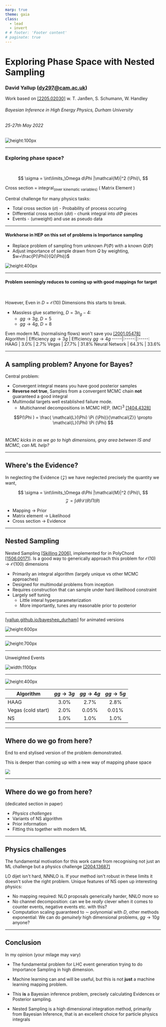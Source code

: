 ```yaml
---
marp: true
theme: gaia
class:
  - lead
  - invert
# # footer: 'Footer content'
# paginate: true
---
```


<style>
section {

  font-size: 28px;
}
</style>

# Exploring Phase Space with Nested Sampling

### David Yallup (<dy297@cam.ac.uk>)

Work based on [[2205.02030]](https://arxiv.org/abs/2205.02030) w. T. Janßen, S. Schumann, W. Handley
&nbsp;
&nbsp;
###### _Bayesian Inference in High Energy Physics, Durham University_
 
###### 25-27th May 2022

![height:100px](./assets/cam.png) 


----

<!-- paginate: true -->

### Exploring phase space?
&nbsp;


$$ \sigma = \int\limits_\Omega d\Phi |\mathcal{M}|^2 (\Phi)\, $$

Cross section  = integral$_\text{(over kinematic variables)}$ ( Matrix Element )
&nbsp;

Central challenge for many physics tasks:  
  

- Total cross section $(\sigma)$ - Probability of process occuring
- Differential cross section $(d\sigma)$ - chunk integral into $d\Phi$ pieces
- Events - (unweight) and use as pseudo data

----
#### Workhorse in HEP on this set of problems is Importance sampling

- Replace problem of sampling from unknown $P(\Phi)$ with a known $Q(\Phi)$
- Adjust importance of sample drawn from $Q$ by weighting, $w=\frac{P(\Phi)}{Q(\Phi)}$

![height:400px](./assets/vegas_ex.png)

----

#### Problem seemingly reduces to coming up with good mappings for target
&nbsp;

However, Even in $D=\mathcal{O}(10)$ Dimensions this starts to break. 
- Massless glue scattering, $D=3n_g-4$:
  - $gg\rightarrow 3g$, $D=5$
  - $gg\rightarrow 4g$, $D=8$

Even modern ML (normalising flows) won't save you [[2001.05478]](https://arxiv.org/abs/2001.05478)
 Algorithm | Efficiency $gg\rightarrow 3g$ | Efficiency $gg\rightarrow 4g$ 
-----|:-----:|:-----:
HAAG | 3.0% | 2.7% 
Vegas | 27.7% | 31.8% 
Neural Network | 64.3% | 33.6% 

----

## A sampling problem? Anyone for Bayes?

Central problem:
- Convergent integral means you have good posterior samples
- __Reverse not true__, Samples from a convergent MCMC chain __not__ guaranteed a good integral
- Multimodal targets well established failure mode.
  - Multichannel decompositions in MCMC HEP, (MC)$^3$ [[1404.4328]](https://arxiv.org/abs/1404.4328)

$$P(\Phi ) = \frac{ \mathcal{L}(\Phi) \Pi (\Phi)}{\mathcal{Z}} \propto \mathcal{L}(\Phi) \Pi (\Phi) $$
&nbsp;

_MCMC kicks in as we go to high dimensions, grey area between IS and MCMC, can ML help?_



----
## Where's the Evidence?

In neglecting the Evidence ($\mathcal{Z}$) we have neglected precisely the quantity we want,

$$ \sigma = \int\limits_\Omega d\Phi |\mathcal{M}|^2 (\Phi)\, $$
$$ \mathcal{Z} = \int d\theta \mathcal{L} (\theta) \Pi (\theta)\, $$

- Mapping $\rightarrow$ Prior
- Matrix element $\rightarrow$ Likelihood
- Cross section $\rightarrow$ Evidence

----
## Nested Sampling

Nested Sampling [[Skilling 2006]](https://projecteuclid.org/journals/bayesian-analysis/volume-1/issue-4/Nested-sampling-for-general-Bayesian-computation/10.1214/06-BA127.full), implemented for in PolyChord [[1506.00171]](https://arxiv.org/abs/1506.00171). Is a good way to generically approach this problem for $\mathcal{O}(10)\rightarrow \mathcal{O}(100)$ dimensions

- Primarily an integral algorithm (largely unique vs other MCMC approaches)
- Designed for multimodal problems from inception 
- Requires construction that can sample under hard likelihood constraint
- Largely self tuning
  - Little interal hyperparameterization
  - More importantly, tunes any reasonable prior to posterior


----
[[yallup.github.io/bayeshep_durham]](https://yallup.github.io/bayeshep_durham/) for animated versions

![height:600px](./assets/example_animate.gif)



----


![height:700px](./assets/gluon_4j_animation.gif)


----
Unweighted Events 

![width:1100px](./assets/jet_pT_1.png)

----

![height:400px](./assets/efficiencies.png)

 Algorithm |  $gg\rightarrow 3g$ |  $gg\rightarrow 4g$  |  $gg\rightarrow 5g$
-----|:-----:|:-----: |:-----:
HAAG | 3.0% | 2.7% | 2.8%
Vegas (cold start) | 2.0% | 0.05% | 0.01% 
NS | 1.0% | 1.0% | 1.0%  


----

## Where do we go from here?

End to end stylised version of the problem demonstrated. 

This is deeper than coming up with a new way of mapping phase space

![](./assets/jenga.png)

----

## Where do we go from here? 
(dedicated section in paper)

- _Physics challenges_
- Variants of NS algorithm
- Prior information
- Fitting this together with modern ML

----

## Physics challenges

The fundamental motivation for this work came from recognising not just an ML challenge but a physics challenge [[2004.13687]](https://arxiv.org/abs/2004.13687)

LO dijet isn't hard, NNNLO is. If your method isn't robust in these limits it doesn't solve the right problem. Unique features of NS open up interesting physics:

- No mapping required: NLO proposals generically harder, NNLO more so 
- No channel decomposition: can we be _really_ clever when it comes to counter events, negative events etc. with this?
- Computation scaling guaranteed to $\sim$ polynomial with $D$, other methods exponential: We can do _genuinely_ high dimensional problems, $gg\rightarrow 10g$ anyone?

----
## Conclusion

In my opinion (your milage may vary)
<!-- Event generation is a Markov Chain sampling process (despite what you may have been told), needing stochastic refinement is inevitable. -->

<!-- Event Generation is fundamentally an inversion of a Conditional probability, Bayesian inference (and hence Markov Chains) are the (IMO) proper language for this problem -->

- The fundamental problem for LHC event generation trying to do Importance Sampling in high dimension.

- Machine learning can and will be useful, but this is not __just__ a machine learning mapping problem. 

- This __is__ a Bayesian inference problem, precisely calculating Evidences or Posterior sampling. 

- Nested Sampling is a high dimensional integration method, primarily from Bayesian Inference, that is an excellent choice for particle physics integrals

